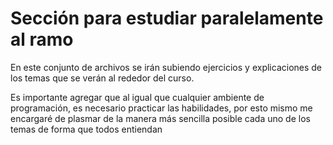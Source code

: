 # Sección para estudiar paralelamente al ramo 

En este conjunto de archivos se irán subiendo ejercicios y explicaciones de los temas que se verán al rededor del curso.

Es importante agregar que al igual que cualquier ambiente de programación, es necesario practicar las habilidades,
por esto mismo me encargaré de plasmar de la manera más sencilla posible cada uno de los temas de forma que todos entiendan
